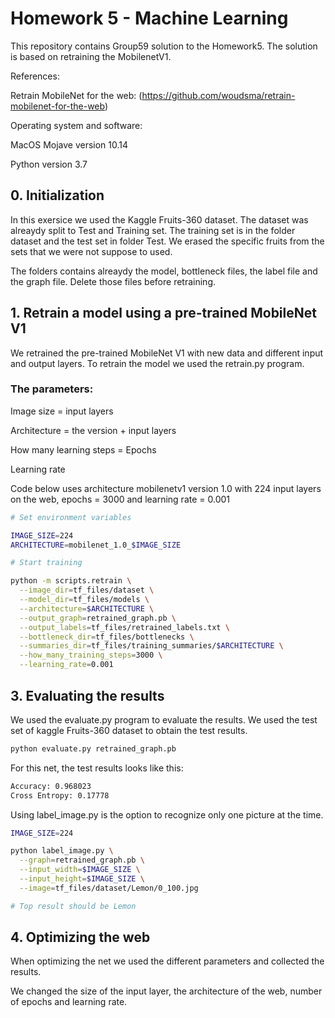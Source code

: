 # Homework 5 - Machine Learning

This repository contains Group59 solution to the Homework5. The solution is based on retraining the MobilenetV1.

References: 

Retrain MobileNet for the web: (https://github.com/woudsma/retrain-mobilenet-for-the-web)


Operating system and software:

MacOS Mojave version 10.14

Python version 3.7


## 0. Initialization

In this exersice we used the Kaggle Fruits-360 dataset. The dataset was alreaydy split to Test and Training set. The training set is in the folder dataset and the test set in folder Test. We erased the specific fruits from the sets that we were not suppose to used.

The folders contains alreaydy the model, bottleneck files, the label file and the graph file. Delete those files before retraining.

## 1. Retrain a model using a pre-trained MobileNet V1

We retrained the pre-trained MobileNet V1 with new data and different input and output layers. To retrain the model we used the retrain.py program.

### The parameters:

Image size = input layers

Architecture = the version + input layers

How many learning steps = Epochs

Learning rate

Code below uses architecture mobilenetv1 version 1.0 with 224 input layers on the web, epochs = 3000 and learning rate = 0.001

```sh
# Set environment variables

IMAGE_SIZE=224
ARCHITECTURE=mobilenet_1.0_$IMAGE_SIZE

# Start training

python -m scripts.retrain \
  --image_dir=tf_files/dataset \
  --model_dir=tf_files/models \
  --architecture=$ARCHITECTURE \
  --output_graph=retrained_graph.pb \
  --output_labels=tf_files/retrained_labels.txt \
  --bottleneck_dir=tf_files/bottlenecks \
  --summaries_dir=tf_files/training_summaries/$ARCHITECTURE \
  --how_many_training_steps=3000 \
  --learning_rate=0.001
```

## 3. Evaluating the results

We used the evaluate.py program to evaluate the results. We used the test set of kaggle Fruits-360 dataset to obtain the test results.

```sh
python evaluate.py retrained_graph.pb
```
For this net, the test results looks like this:

```sh
Accuracy: 0.968023
Cross Entropy: 0.17778
```

Using label_image.py is the option to recognize only one picture at the time.

```sh
IMAGE_SIZE=224

python label_image.py \
  --graph=retrained_graph.pb \
  --input_width=$IMAGE_SIZE \
  --input_height=$IMAGE_SIZE \
  --image=tf_files/dataset/Lemon/0_100.jpg

# Top result should be Lemon

```

## 4. Optimizing the web

When optimizing the net we used the different parameters and collected the results.

We changed the size of the input layer, the architecture of the web, number of epochs and learning rate.






